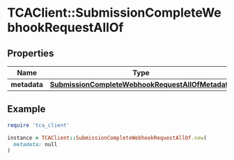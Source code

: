# TCAClient::SubmissionCompleteWebhookRequestAllOf

## Properties

| Name | Type | Description | Notes |
| ---- | ---- | ----------- | ----- |
| **metadata** | [**SubmissionCompleteWebhookRequestAllOfMetadata**](SubmissionCompleteWebhookRequestAllOfMetadata.md) |  | [optional] |

## Example

```ruby
require 'tca_client'

instance = TCAClient::SubmissionCompleteWebhookRequestAllOf.new(
  metadata: null
)
```

